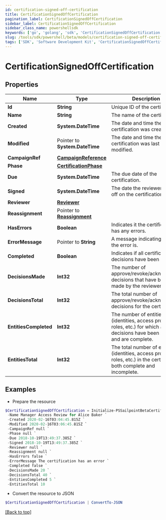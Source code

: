 ```yaml
---
id: certification-signed-off-certification
title: CertificationSignedOffCertification
pagination_label: CertificationSignedOffCertification
sidebar_label: CertificationSignedOffCertification
sidebar_class_name: powershellsdk
keywords: ['go', 'golang', 'sdk', 'CertificationSignedOffCertification'] 
slug: /tools/sdk/powershell/beta/models/certification-signed-off-certification
tags: ['SDK', 'Software Development Kit', 'CertificationSignedOffCertification']
---
```



# CertificationSignedOffCertification

## Properties

Name | Type | Description | Notes
------------ | ------------- | ------------- | -------------
**Id** |  **String** | Unique ID of the certification. | 
**Name** |  **String** | The name of the certification. | 
**Created** |  **System.DateTime** | The date and time the certification was created. | 
**Modified** |  Pointer to **System.DateTime** | The date and time the certification was last modified. | [optional] 
**CampaignRef** |  [**CampaignReference**](campaign-reference) |  | 
**Phase** |  [**CertificationPhase**](certification-phase) |  | 
**Due** |  **System.DateTime** | The due date of the certification. | 
**Signed** |  **System.DateTime** | The date the reviewer signed off on the certification. | 
**Reviewer** |  [**Reviewer**](reviewer) |  | 
**Reassignment** |  Pointer to [**Reassignment**](reassignment) |  | [optional] 
**HasErrors** |  **Boolean** | Indicates it the certification has any errors. | 
**ErrorMessage** |  Pointer to **String** | A message indicating what the error is. | [optional] 
**Completed** |  **Boolean** | Indicates if all certification decisions have been made. | 
**DecisionsMade** |  **Int32** | The number of approve/revoke/acknowledge decisions that have been made by the reviewer. | 
**DecisionsTotal** |  **Int32** | The total number of approve/revoke/acknowledge decisions for the certification. | 
**EntitiesCompleted** |  **Int32** | The number of entities (identities, access profiles, roles, etc.) for which all decisions have been made and are complete. | 
**EntitiesTotal** |  **Int32** | The total number of entities (identities, access profiles, roles, etc.) in the certification, both complete and incomplete. | 

## Examples

- Prepare the resource
```powershell
$CertificationSignedOffCertification = Initialize-PSSailpointBetaCertificationSignedOffCertification  -Id 2c91808576f886190176f88caf0d0067 `
 -Name Manager Access Review for Alice Baker `
 -Created 2020-02-16T03:04:45.815Z `
 -Modified 2020-02-16T03:06:45.815Z `
 -CampaignRef null `
 -Phase null `
 -Due 2018-10-19T13:49:37.385Z `
 -Signed 2018-10-19T13:49:37.385Z `
 -Reviewer null `
 -Reassignment null `
 -HasErrors false `
 -ErrorMessage The certification has an error `
 -Completed false `
 -DecisionsMade 20 `
 -DecisionsTotal 40 `
 -EntitiesCompleted 5 `
 -EntitiesTotal 10
```

- Convert the resource to JSON
```powershell
$CertificationSignedOffCertification | ConvertTo-JSON
```


[[Back to top]](#) 

